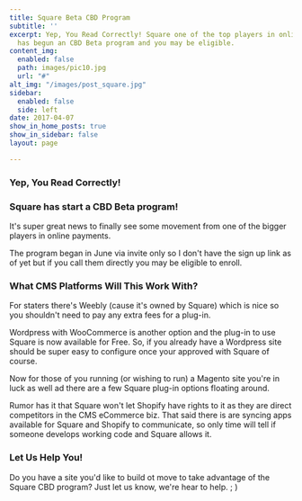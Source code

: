 ```yaml
---
title: Square Beta CBD Program
subtitle: ''
excerpt: Yep, You Read Correctly! Square one of the top players in online payments
  has begun an CBD Beta program and you may be eligible.
content_img:
  enabled: false
  path: images/pic10.jpg
  url: "#"
alt_img: "/images/post_square.jpg"
sidebar:
  enabled: false
  side: left
date: 2017-04-07
show_in_home_posts: true
show_in_sidebar: false
layout: page

---
```

### Yep, You Read Correctly!

### Square has start a CBD Beta program!

It's super great news to finally see some movement from one of the bigger players in online payments.

The program began in June via invite only so I don't have the sign up link as of yet but if you call them directly you may be eligible to enroll.

### What CMS Platforms Will This Work With?

For staters there's Weebly (cause it's owned by Square) which is nice so you shouldn't need to pay any extra fees for a plug-in.

Wordpress with WooCommerce is another option and the plug-in to use Square is now available for Free. So, if you already have a Wordpress site should be super easy to configure once your approved with Square of course.

Now for those of you running (or wishing to run) a Magento site you're in luck as well ad there are a few Square plug-in options floating around.

Rumor has it that Square won't let Shopify have rights to it as they are direct competitors in the CMS eCommerce biz.  That said there is are syncing apps available for Square and Shopify to communicate, so only time will tell if someone develops working code and Square allows it.

### Let Us Help You!

Do you have a site you'd like to build ot move to take advantage of the Square CBD program? Just let us know, we're hear to help. ; )